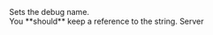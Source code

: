 <function name="SetDebugName" parent="bf_write" type="classfunc">
	<description>
		Sets the debug name.<br>
		<warning>
			You **should** keep a reference to the string.
		</warning>
	</description>
	<realm>Server</realm>
	<args>
		<arg name="name" type="string"></arg>
	</args>
</function>